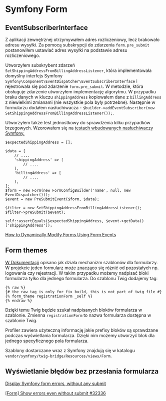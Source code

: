 # Symfony Form

## EventSubscriberInterface

Z aplikacji zewnętrznej otrzymywałem adres rozliczeniowy, lecz brakowało adresu wysyłki. Za pomocą subskrypcji do zdarzenia `form.pre_submit` postanowiłem ustawiać adres wysyłki na podstawie adresu rozliczeniowego.

Utworzyłem subskrybent zdarzeń `SetShippingAddressFromBillingAddressListener`, która implementowała domyślny interfejs Symfony `Symfony\Component\EventDispatcher\EventSubscriberInterface` i rejestrowała się pod zdarzenie `form.pre_submit`. W metodzie, która obsługuje zdarzenie utworzyłem implementację algorytmu. W przypadku braku danych w kluczu `shippingAddress` kopiowałem dane z `billingAddress` z niewielkimi zmianami (nie wszystkie pola były potrzebne).
Następnie w formularzu dodałem nasłuchiwacza - `$builder->addEventSubscriber(new SetShippingAddressFromBillingAddressListener());`.

Utworzyłem także test jednostkowy do sprawdzenia kilku przypadków brzegowych. Wzorowałem się na [testach wbudowanych nasłuchiwaczy Symfony.](https://github.com/symfony/form/blob/693154d88264468a1a965a2e60de7a0048928dc1/Tests/Extension/Core/EventListener/TrimListenerTest.php)

```
$expectedShippingAddress = [];

$data = [
    // ....
    'shippingAddress' => [
        // ....
    ],
    'billingAddress' => [
        // ....
    ],
];
$form = new Form(new FormConfigBuilder('name', null, new EventDispatcher()));
$event = new PreSubmitEvent($form, $data);

$filter = new SetShippingAddressFromBillingAddressListener();
$filter->preSubmit($event);

self::assertEquals($expectedShippingAddress, $event->getData()['shippingAddress']);
```

[How to Dynamically Modify Forms Using Form Events](https://symfony.com/doc/4.4/form/dynamic_form_modification.html)

## Form themes

[W Dokumentacji](https://symfony.com/doc/current/form/form_themes.html) opisano jak działa mechanizm szablonów dla formularzy. W projekcie jeden formularz może znacząco się różnić od pozostałych np. logowania czy rejestracji.
W takim przypadku możemy nadpisać bloki formularza tylko dla jednego formularza. Do szablonu Twig dodajemy tag:

```
{% raw %}
{# the raw tag is only for fix build, this is not part of twig file #}
{% form_theme registrationForm _self %}
{% endraw %}
```

Dzięki temu Twig będzie szukał nadpisanych bloków formularza w szablonie. Zmienna `registrationForm` to nazwa formularza dostępna w szablonie Twig.

Profiler zawiera użyteczną informację jakie prefixy bloków są sprawdzane podczas wyświetlania formularza. Dzięki nim możemy utworzyć blok dla jednego specyficznego pola formularza.

Szablony dostarczane wraz z Symfony znajdują się w katalogu `vendor/symfony/twig-bridge/Resources/views/Form`.

## Wyświetlanie błędów bez przesłania formularza

[Display Symfony form errors, without any submit](https://jolicode.com/blog/display-symfony-form-errors-without-any-submit)

[[Form] Show errors even without submit #32336](https://github.com/symfony/symfony/issues/32336)
